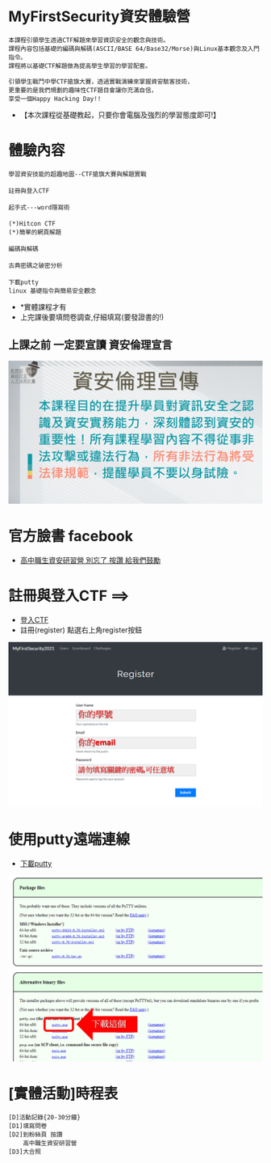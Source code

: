 # MyFirstSecurity資安體驗營
```
本課程引領學生透過CTF解題來學習資訊安全的觀念與技術。
課程內容包括基礎的編碼與解碼(ASCII/BASE 64/Base32/Morse)與Linux基本觀念及入門指令。
課程將以基礎CTF解題做為提高學生學習的學習配套。
```
```
引領學生戰鬥中學CTF搶旗大賽，透過實戰演練來掌握資安駭客技術，
更重要的是我們規劃的趣味性CTF題目會讓你充滿自信，
享受一個Happy Hacking Day!!
```

- 【本次課程從基礎教起，只要你會電腦及強烈的學習態度即可!】

# 體驗內容
```
學習資安技能的超趣地圖--CTF搶旗大賽與解題實戰

註冊與登入CTF 

起手式---word隱寫術

(*)Hitcon CTF
(*)簡單的網頁解題

編碼與解碼

古典密碼之破密分析

下載putty
linux 基礎指令與簡易安全觀念
```
- *實體課程才有
- 上完課後要填問卷調查,仔細填寫(要發證書的!)

## 上課之前 一定要宣讀 資安倫理宣言

![資安倫理宣言](資安宣言.gif) 


# 官方臉書 facebook  

- [高中職生資安研習營 別忘了 按讚 給我們鼓勵](https://zh-tw.facebook.com/pages/category/Community/高中職生資安研習營-455550404836569/)

# 註冊與登入CTF ==> 

- [登入CTF](140.110.112.211)
- 註冊(register)  點選右上角register按鈕

![註冊](註冊.png)

# 使用putty遠端連線

- [下載putty](https://www.chiark.greenend.org.uk/~sgtatham/putty/latest.html)

![下載putty版本](./putty.png)



# [實體活動]時程表
```
[D]活動記錄{20-30分鐘}
[D1]填寫問卷
[D2]到粉絲頁 按讚
    高中職生資安研習營
[D3]大合照
```
